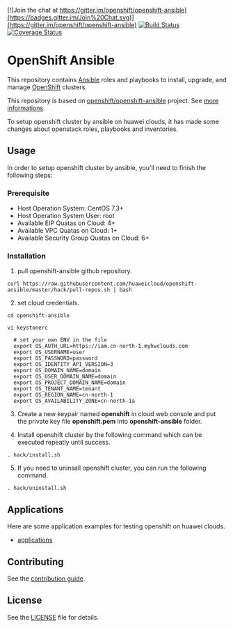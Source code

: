 [![Join the chat at https://gitter.im/openshift/openshift-ansible](https://badges.gitter.im/Join%20Chat.svg)](https://gitter.im/openshift/openshift-ansible)
[![Build Status](https://travis-ci.org/openshift/openshift-ansible.svg?branch=master)](https://travis-ci.org/openshift/openshift-ansible)
[![Coverage Status](https://coveralls.io/repos/github/openshift/openshift-ansible/badge.svg?branch=master)](https://coveralls.io/github/openshift/openshift-ansible?branch=master)

# OpenShift Ansible

This repository contains [Ansible](https://www.ansible.com/) roles and
playbooks to install, upgrade, and manage
[OpenShift](https://www.openshift.com/) clusters.

This repository is based on [openshift/openshift-ansible](https://github.com/openshift/openshift-ansible) project.
See [more informations](README_OPENSHIFT_ANSIBLE.md).

To setup openshift cluster by ansible on huawei clouds, it has made some changes about openstack roles, playbooks and inventories.

## Usage

In order to setup openshift cluster by ansible, you'll need to finish the following steps:

### Prerequisite
- Host Operation System: CentOS 7.3+
- Host Operation System User: root
- Available EIP Quatas on Cloud: 4+
- Available VPC Quatas on Cloud: 1+
- Available Security Group Quatas on Cloud: 6+

### Installation

1. pull openshift-ansible github repository.

```
curl https://raw.githubusercontent.com/huaweicloud/openshift-ansible/master/hack/pull-repos.sh | bash
```

2. set cloud credentials.
```
cd openshift-ansible

vi keystonerc

  # set your own ENV in the file
  export OS_AUTH_URL=https://iam.cn-north-1.myhwclouds.com
  export OS_USERNAME=user
  export OS_PASSWORD=password
  export OS_IDENTITY_API_VERSION=3
  export OS_DOMAIN_NAME=domain
  export OS_USER_DOMAIN_NAME=domain
  export OS_PROJECT_DOMAIN_NAME=domain
  export OS_TENANT_NAME=tenant
  export OS_REGION_NAME=cn-north-1
  export OS_AVAILABILITY_ZONE=cn-north-1a
```

3. Create a new keypair named **openshift** in cloud web console and put the private key file **openshift.pem** into **openshift-ansible** folder.

4. Install openshift cluster by the following command which can be executed repeatly until success.
```
. hack/install.sh
```

5. If you need to uninsall openshift cluster, you can run the following command.
```
. hack/uninstall.sh
```

## Applications

Here are some application examples for testing openshift on huawei clouds.

- [applications](applications/)

## Contributing

See the [contribution guide](CONTRIBUTING.md).

## License

See the [LICENSE](LICENSE) file for details.
